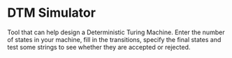 # DTM Simulator

Tool that can help design a Deterministic Turing Machine. Enter the number of states in your machine, fill in the transitions, specify the final states and test some strings to see whether they are accepted or rejected.